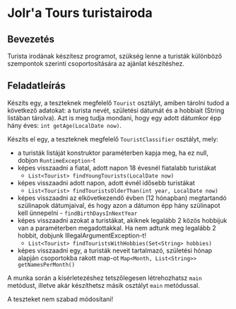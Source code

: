 # Jolr'a Tours turistairoda

## Bevezetés

Turista irodának készítesz programot, szükség lenne a turisták különböző szempontok szerinti csoportosítására az ajánlat
készítéshez.

## Feladatleírás

Készíts egy, a teszteknek megfelelő `Tourist` osztályt, amiben tárolni tudod a következő adatokat:
a turista nevét, születési dátumát és a hobbiait (String listában tárolva). Azt is meg tudja mondani, hogy egy adott
dátumkor épp hány éves: `int getAge(LocalDate now)`.

Készíts el egy, a teszteknek megfelelő `TouristClassifier` osztályt, mely:

- a turisták listáját konstruktor paraméterben kapja meg, ha ez null, dobjon `RuntimeException`-t
- képes visszaadni a fiatal, adott napon 18 évesnél fiatalabb turistákat
    - `List<Tourist> findYoungTourists(LocalDate now)`
- képes visszaadni adott napon, adott évnél idősebb turistákat
    - `List<Tourist> findTouristsOlderThan(int year, LocalDate now)`
- képes visszaadni az elkövetkezendő évben (12 hónapban) megtartandó szülinapok dátumjaival, és hogy azon a dátumon épp
  hány szülinapot kell ünnepelni - `findBirthDaysInNextYear`
- képes visszaadni azokat a turistákat, akiknek legalább 2 közös hobbijuk van a paraméterben megadottakkal. Ha nem
  adtunk meg legalább 2 hobbit, dobjunk IllegalArgumentException-t!
    - `List<Tourist> findTouristsWithHobbies(Set<String> hobbies)`
- képes visszaadni egy, a turisták neveit tartalmazó, születési hónap alapján csoportokba rakott
  map-ot `Map<Month, List<String>> getNamesPerMonth()`

A munka során a kísérletezéshez tetszőlegesen létrehozhatsz `main` metódust, illetve akár készíthetsz másik
osztályt `main` metódussal.

A teszteket nem szabad módosítani!

